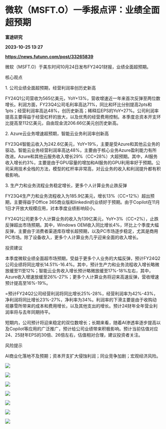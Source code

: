 # 微软（MSFT.O）一季报点评：业绩全面超预期
**富途研究**

**2023-10-25 13:27**

**https://news.futunn.com/post/33265839**

微软（MSFT.O）于美东时间10月24日发布FY24Q1财报，业绩全面超预期。

核心观点

1\. 公司业绩全面超预期，经营利润率创历史新高

FY24Q1公司营收为565亿美元，YoY+13%，营收增速近一年来首次反弹至两位数增长。利润方面，FY23Q4公司毛利率高达71%，同比和环比分别提高2pts和1pts；经营利润率高达48%，创历史新高；稀释后EPS的YoY+27%。公司利润率提高主要得益于经营杠杆的放大，以及优秀的经营费用控制。本季度总资本开支环比提高至112亿美元，自由现金流206.66亿美元创历史新高。

2\. Azure云业务增速超预期，智能云业务利润率创新高

FY23Q4智能云收入为242.6亿美元，YoY+19%，主要是受Azure和其他云业务的驱动。智能云业务经营利润率高达48%，主要由于核心业务Azure盈利能力有所改进。Azure和其他云服务收入增长29%（CC+28%）大超预期。其中，AI服务收入增长约3%，主要是由于GPU容量的增加和AI服务的GPU利用率好于预期。公司采用技术全栈的方法，模型的杠杆率非常高，对云业务的收入和利润提升都有积极影响。

3\. 生产力和业务流程业务稳定增长，更多个人计算业务止跌反弹

FY23Q4生产力和业务流程收入为185.9亿美元，增长13%（CC+12%）超出预期，主要得益于Office 365商业版和linkedin的业绩好于预期。由于Copilot在11月1日才开放大规模应用，对本季度业绩影响较小。

FY24Q1公司更多个人计算业务的收入为139亿美元，YoY+3%（CC+2%），止跌反弹超出市场预期。其中，Windows OEM收入同比增长4%，环比上个季度大幅反弹，主要由于消费者渠道库存增长超预期，以及PC市场逐步稳定，尤其是商用PC市场。除了设备收入，更多个人计算业务几乎迎来全面的收入增长。

投资建议

本季度微软业绩全面超市场预期，受益于更多个人业务的大幅反弹，预计FY24Q2公司业绩将同比增长14.51%-16.4%。其中，预计生产力和业务流程收入增长略微放缓至11至12%；智能云业务收入增长预计略微放缓至17%-18%左右，其中，Azure收入增速放缓至26%-27%；更多个人计算业务将迎来高速反弹，营收增速预计提高至16%-19%。

\=预计FY24Q2公司经营利润将同比增长25%-28%，经营利润率为42%-43%，净利润将同比增长23%-27%，净利率为34%。利润率的下滑主要是由于收购动视暴雪所带来的成本和费用增长，以及其他支出的增长。预计24财年全年营业利润率将与去年同期持平。

短期内，公司预计将迎来稳定的双位数增长；长期来看，随着AI渗透率逐步提高以及Copilot等应用的广泛推广，预计给公司业绩带来积极影响。预计当前估值对应24、25财年EPS的30倍、26倍左右，估值相对合理，建议投资者关注。

风险提示

AI商业化落地不及预期；资本开支扩大侵蚀利润；同业竞争加剧；宏观经济风险。  

![](https://postimg.futunn.com/16982397808102528774148.webp)

![](https://postimg.futunn.com/16982397809549583080479.webp)

![](https://postimg.futunn.com/16982397808131560542426.webp)

![](https://postimg.futunn.com/16982397808741201141290.webp)

![](https://postimg.futunn.com/16982397808981315354049.webp)

![](https://postimg.futunn.com/16982397809147373611371.webp)

![](https://postimg.futunn.com/16982397809953923252340.webp)